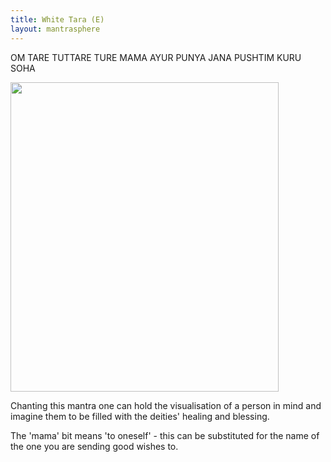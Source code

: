 ```yaml
---    
title: White Tara (E)    
layout: mantrasphere    
---    
```

    
OM TARE TUTTARE TURE MAMA AYUR PUNYA JANA PUSHTIM KURU SOHA    
  
<img src="/{{ site.baseurl }}/assets/images/mantrasphere/white_tara_thangka_2.jpg" alt="" width="429" height="495" />  


Chanting this mantra one can hold the visualisation of a person in mind and imagine them to be filled with the deities' healing and blessing.  

The 'mama' bit means 'to oneself' - this can be substituted for the name of the one you are sending good wishes to.     
